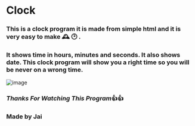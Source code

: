 # Clock
### This is a **clock program** it is made from simple html and it is very easy to make :mantelpiece_clock: :clock2: .
### **It shows time in hours, minutes and seconds. It also shows date.** This clock program will show you a right time so you will be never on a wrong time.
![image](https://user-images.githubusercontent.com/79037585/112262148-298b2c80-8c93-11eb-81cf-2321efcf6160.png)
###  _Thanks For Watching This Program_:+1::thumbsup:
### **Made by Jai**
